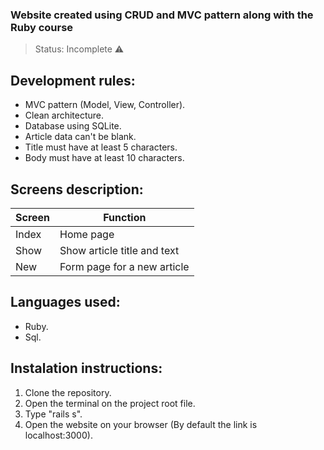 ### Website created using CRUD and MVC pattern along with the Ruby course
> Status: Incomplete ⚠️

## Development rules:
+ MVC pattern (Model, View, Controller).
+ Clean architecture.
+ Database using SQLite.
+ Article data can't be blank.
+ Title must have at least 5 characters.
+ Body must have at least 10 characters.

## Screens description:
|Screen|Function|
|----------------|------------------------------------------------|
|Index|Home page|
|Show|Show article title and text|
|New|Form page for a new article|

## Languages used:
+ Ruby.
+ Sql.

## Instalation instructions:
1) Clone the repository.
2) Open the terminal on the project root file.
3) Type "rails s".
4) Open the website on your browser (By default the link is localhost:3000).
